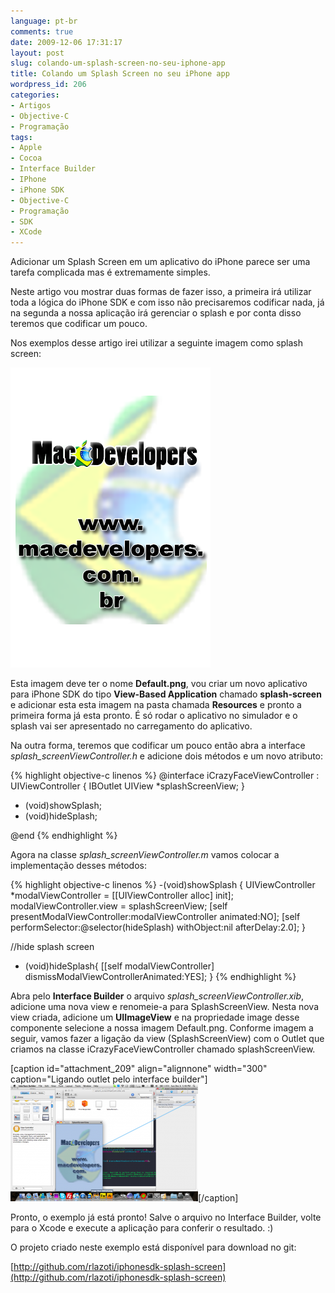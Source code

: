 ```yaml
---
language: pt-br
comments: true
date: 2009-12-06 17:31:17
layout: post
slug: colando-um-splash-screen-no-seu-iphone-app
title: Colando um Splash Screen no seu iPhone app
wordpress_id: 206
categories:
- Artigos
- Objective-C
- Programação
tags:
- Apple
- Cocoa
- Interface Builder
- IPhone
- iPhone SDK
- Objective-C
- Programação
- SDK
- XCode
---
```


Adicionar um Splash Screen em um aplicativo do iPhone parece ser uma tarefa complicada mas é extremamente simples.

Neste artigo vou mostrar duas formas de fazer isso, a primeira irá utilizar toda a lógica do iPhone SDK e com isso não precisaremos codificar nada, já na segunda a nossa aplicação irá gerenciar o splash e por conta disso teremos que codificar um pouco.

Nos exemplos desse artigo irei utilizar a seguinte imagem como splash screen:

[![Splash Screen](/images/2009/12/Default.png)](/images/2009/12/Default.png)

Esta imagem deve ter o nome **Default.png**, vou criar um novo aplicativo para iPhone SDK do tipo **View-Based Application** chamado **splash-screen** e adicionar esta esta imagem na pasta chamada **Resources** e pronto a primeira forma já esta pronto. É só rodar o aplicativo no simulador e o splash vai ser apresentado no carregamento do aplicativo.

Na outra forma, teremos que codificar um pouco então abra a interface _splash_screenViewController.h_ e adicione dois métodos e um novo atributo:

{% highlight objective-c linenos %}
@interface iCrazyFaceViewController : UIViewController {
IBOutlet UIView *splashScreenView;
}

- (void)showSplash;
- (void)hideSplash;

@end
{% endhighlight %}

Agora na classe _splash_screenViewController.m_ vamos colocar a implementação desses métodos:

{% highlight objective-c linenos %}
-(void)showSplash
{
UIViewController *modalViewController = [[UIViewController alloc] init];
modalViewController.view = splashScreenView;
[self presentModalViewController:modalViewController animated:NO];
[self performSelector:@selector(hideSplash) withObject:nil afterDelay:2.0];
}

//hide splash screen
- (void)hideSplash{
[[self modalViewController] dismissModalViewControllerAnimated:YES];
}
{% endhighlight %}

Abra pelo **Interface Builder** o arquivo _splash_screenViewController.xib_, adicione uma nova view e renomeie-a para SplashScreenView.
Nesta nova view criada, adicione um **UIImageView** e na propriedade image desse componente selecione a nossa imagem Default.png.
Conforme imagem a seguir, vamos fazer a ligação da view (SplashScreenView) com o Outlet que criamos na classe iCrazyFaceViewController chamado splashScreenView.

[caption id="attachment_209" align="alignnone" width="300" caption="Ligando outlet pelo interface builder"][![Ligando outlet pelo interface builder](/images/2009/12/Screen-shot-2009-12-06-at-5.48.55-PM-300x187.png)](/images/2009/12/Screen-shot-2009-12-06-at-5.48.55-PM.png)[/caption]

Pronto, o exemplo já está pronto! Salve o arquivo no Interface Builder, volte para o Xcode e execute a aplicação para conferir o resultado. :)

O projeto criado neste exemplo está disponível para download no git:

[http://github.com/rlazoti/iphonesdk-splash-screen](http://github.com/rlazoti/iphonesdk-splash-screen)